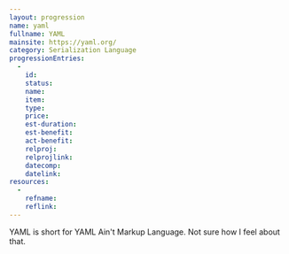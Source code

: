 ```yaml
--- 
layout: progression
name: yaml
fullname: YAML
mainsite: https://yaml.org/
category: Serialization Language
progressionEntries: 
  - 
    id:
    status:
    name:
    item:
    type:
    price:
    est-duration:
    est-benefit:
    act-benefit:
    relproj:
    relprojlink:
    datecomp:
    datelink: 
resources: 
  - 
    refname: 
    reflink: 
---
```


YAML is short for YAML Ain't Markup Language. Not sure how I feel about that.